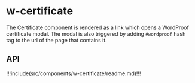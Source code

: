 # w-certificate

The Certificate component is rendered as a link which opens a WordProof certificate modal.
The modal is also triggered by adding `#wordproof` hash tag to the url of the page that contains it.

<ShowElement>
  <w-certificate></w-certificate>
</ShowElement>

<ShowElement>
  <w-certificate linkText="Open me" no-icon="true"></w-certificate>
</ShowElement>

<ShowElement>
  <w-certificate shared-identifier="1" render-without-button="true"/>
  <w-certificate-button shared-identifier="1"/>
</ShowElement>

<ShowElement>
  <w-certificate shared-identifier="2" render-without-button="true"/>
  <w-certificate-button icon="shield" text="" shared-identifier="2"/>
</ShowElement>

## API

!!!include(src/components/w-certificate/readme.md)!!!
